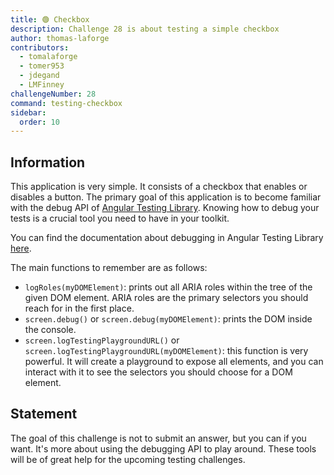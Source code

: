 ```yaml
---
title: 🟢 Checkbox
description: Challenge 28 is about testing a simple checkbox
author: thomas-laforge
contributors:
  - tomalaforge
  - tomer953
  - jdegand
  - LMFinney
challengeNumber: 28
command: testing-checkbox
sidebar:
  order: 10
---
```


## Information

This application is very simple. It consists of a checkbox that enables or disables a button. The primary goal of this application is to become familiar with the debug API of [Angular Testing Library](https://testing-library.com/). Knowing how to debug your tests is a crucial tool you need to have in your toolkit.

You can find the documentation about debugging in Angular Testing Library [here](https://testing-library.com/docs/dom-testing-library/api-debugging#screenlogtestingplaygroundurl).

The main functions to remember are as follows:

- `logRoles(myDOMElement)`: prints out all ARIA roles within the tree of the given DOM element. ARIA roles are the primary selectors you should reach for in the first place.
- `screen.debug()` or `screen.debug(myDOMElement)`: prints the DOM inside the console.
- `screen.logTestingPlaygroundURL()` or `screen.logTestingPlaygroundURL(myDOMElement)`: this function is very powerful. It will create a playground to expose all elements, and you can interact with it to see the selectors you should choose for a DOM element.

## Statement

The goal of this challenge is not to submit an answer, but you can if you want. It's more about using the debugging API to play around. These tools will be of great help for the upcoming testing challenges.
